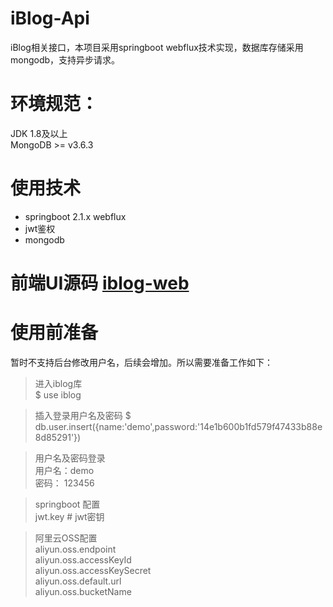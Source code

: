 # iBlog-Api
iBlog相关接口，本项目采用springboot webflux技术实现，数据库存储采用mongodb，支持异步请求。

# 环境规范：

JDK 1.8及以上  
MongoDB >= v3.6.3

# 使用技术

* springboot 2.1.x webflux  
* jwt鉴权  
* mongodb 

# 前端UI源码 [iblog-web](https://github.com/gllis/iblog-web)

# 使用前准备
暂时不支持后台修改用户名，后续会增加。所以需要准备工作如下：  
>进入iblog库  
$ use iblog  

>插入登录用户名及密码 
$ db.user.insert({name:'demo',password:'14e1b600b1fd579f47433b88e8d85291'})

>用户名及密码登录  
用户名：demo  
密码： 123456  
 
>springboot 配置  
jwt.key  # jwt密钥  

>阿里云OSS配置  
aliyun.oss.endpoint  
aliyun.oss.accessKeyId  
aliyun.oss.accessKeySecret  
aliyun.oss.default.url  
aliyun.oss.bucketName  
